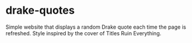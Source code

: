 # drake-quotes
Simple website that displays a random Drake quote each time the page is refreshed. Style inspired by the cover of Titles Ruin Everything.
